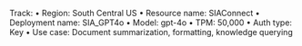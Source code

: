 Track:
	•	Region: South Central US
	•	Resource name: SIAConnect
	•	Deployment name: SIA_GPT4o
	•	Model: gpt-4o
	•	TPM: 50,000
	•	Auth type: Key
	•	Use case: Document summarization, formatting, knowledge querying
